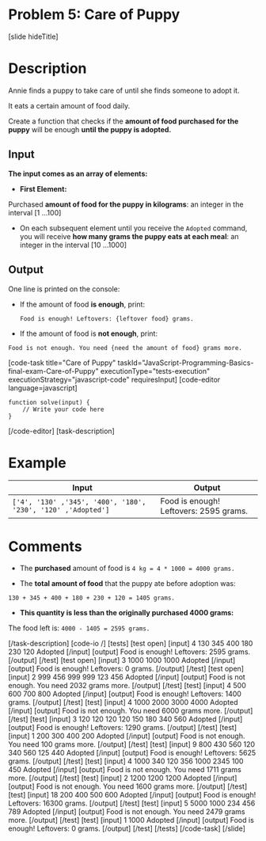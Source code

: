 # Problem 5: Care of Puppy

[slide hideTitle]

# Description
Annie finds a puppy to take care of until she finds someone to adopt it.

It eats a certain amount of food daily.

Create a function that checks if the **amount of food purchased for the puppy** will be enough **until the puppy is adopted.**

## Input

**The input comes as an array of elements:**

- **First Element:**

Purchased **amount of food for the puppy in kilograms**: an integer in the interval \[1 …100\]

- On each subsequent element until you receive the `Adopted` command, you will receive **how many grams the puppy eats at each meal**: an integer in the interval \[10 …1000\]

## Output

One line is printed on the console:

- If the amount of food **is enough**, print:

  `Food is enough! Leftovers: {leftover food} grams.` 

- If the amount of food is **not enough**, print:

 `Food is not enough. You need {need the amount of food} grams more.`


[code-task title="Care of Puppy" taskId="JavaScript-Programming-Basics-final-exam-Care-of-Puppy" executionType="tests-execution" executionStrategy="javascript-code" requiresInput]
[code-editor language=javascript]
```
function solve(input) {
	// Write your code here
}
```
[/code-editor]
[task-description]

# Example

| **Input** | **Output** |
| --- | --- |
|`['4', '130' ,'345', '400', '180', '230', '120' ,'Adopted']` | Food is enough! Leftovers: 2595 grams. |

# Comments

- The **purchased** amount of food is `4 kg = 4 * 1000 = 4000 grams.`

- The **total amount of food** that the puppy ate before adoption was:

 `130 + 345 + 400 + 180 + 230 + 120 = 1405 grams.` 

- **This quantity is less than the originally purchased 4000 grams:**

The food left is: `4000 - 1405 = 2595 grams.`


[/task-description]
[code-io /]
[tests]
[test open]
[input]
4
130
345
400
180
230
120
Adopted
[/input]
[output]
Food is enough! Leftovers: 2595 grams.
[/output]
[/test]
[test open]
[input]
3
1000
1000
1000
Adopted
[/input]
[output]
Food is enough! Leftovers: 0 grams.
[/output]
[/test]
[test open]
[input]
2
999
456
999
999
123
456
Adopted
[/input]
[output]
Food is not enough. You need 2032 grams more.
[/output]
[/test]
[test]
[input]
4
500
600
700
800
Adopted
[/input]
[output]
Food is enough! Leftovers: 1400 grams.
[/output]
[/test]
[test]
[input]
4
1000
2000
3000
4000
Adopted
[/input]
[output]
Food is not enough. You need 6000 grams more.
[/output]
[/test]
[test]
[input]
3
120
120
120
120
150
180
340
560
Adopted
[/input]
[output]
Food is enough! Leftovers: 1290 grams.
[/output]
[/test]
[test]
[input]
1
200
300
400
200
Adopted
[/input]
[output]
Food is not enough. You need 100 grams more.
[/output]
[/test]
[test]
[input]
9
800
430
560
120
340
560
125
440
Adopted
[/input]
[output]
Food is enough! Leftovers: 5625 grams.
[/output]
[/test]
[test]
[input]
4
1000
340
120
356
1000
2345
100
450
Adopted
[/input]
[output]
Food is not enough. You need 1711 grams more.
[/output]
[/test]
[test]
[input]
2
1200
1200
1200
Adopted
[/input]
[output]
Food is not enough. You need 1600 grams more.
[/output]
[/test]
[test]
[input]
18
200
400
500
600
Adopted
[/input]
[output]
Food is enough! Leftovers: 16300 grams.
[/output]
[/test]
[test]
[input]
5
5000
1000
234
456
789
Adopted
[/input]
[output]
Food is not enough. You need 2479 grams more.
[/output]
[/test]
[test]
[input]
1
1000
Adopted
[/input]
[output]
Food is enough! Leftovers: 0 grams.
[/output]
[/test]
[/tests]
[/code-task]
[/slide]